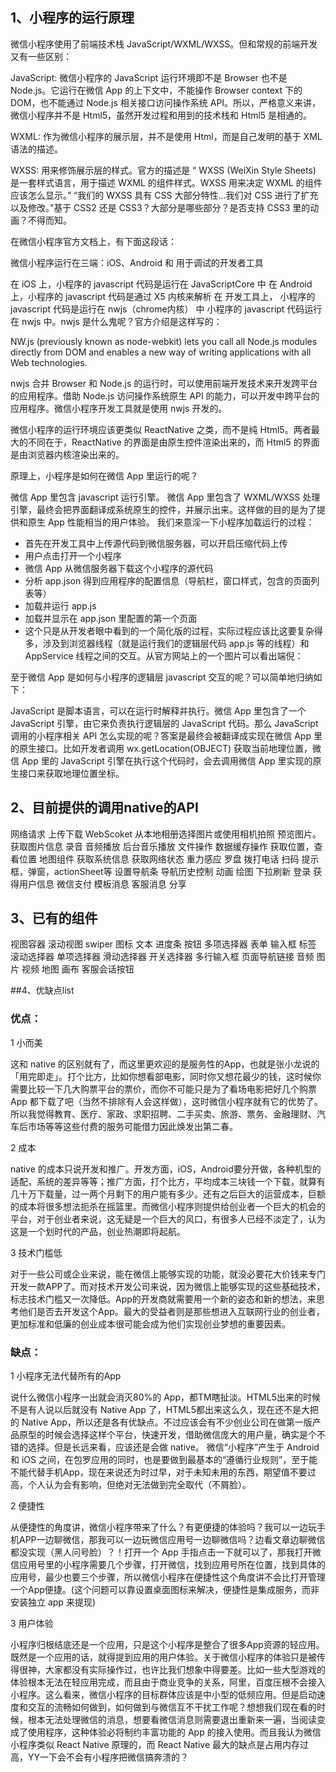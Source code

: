 ## 1、小程序的运行原理

微信小程序使用了前端技术栈 JavaScript/WXML/WXSS。但和常规的前端开发又有一些区别：

JavaScript: 微信小程序的 JavaScript 运行环境即不是 Browser 也不是 Node.js。它运行在微信 App 的上下文中，不能操作 Browser context 下的 DOM，也不能通过 Node.js 相关接口访问操作系统 API。所以，严格意义来讲，微信小程序并不是 Html5，虽然开发过程和用到的技术栈和 Html5 是相通的。

WXML: 作为微信小程序的展示层，并不是使用 Html，而是自己发明的基于 XML 语法的描述。

WXSS: 用来修饰展示层的样式。官方的描述是 “ WXSS (WeiXin Style Sheets) 是一套样式语言，用于描述 WXML 的组件样式。WXSS 用来决定 WXML 的组件应该怎么显示。” “我们的 WXSS 具有 CSS 大部分特性...我们对 CSS 进行了扩充以及修改。”基于 CSS2 还是 CSS3？大部分是哪些部分？是否支持 CSS3 里的动画？不得而知。

在微信小程序官方文档上，有下面这段话：

微信小程序运行在三端：iOS、Android 和 用于调试的开发者工具

在 iOS 上，小程序的 javascript 代码是运行在 JavaScriptCore 中
在 Android 上，小程序的 javascript 代码是通过 X5 内核来解析
在 开发工具上， 小程序的 javascript 代码是运行在 nwjs（chrome内核） 中
小程序的 javascript 代码运行在 nwjs 中。nwjs 是什么鬼呢？官方介绍是这样写的：

NW.js (previously known as node-webkit) lets you call all Node.js modules directly from DOM and enables a new way of writing applications with all Web technologies.

nwjs 合并 Browser 和 Node.js 的运行时，可以使用前端开发技术来开发跨平台的应用程序。借助 Node.js 访问操作系统原生 API 的能力，可以开发中跨平台的应用程序。微信小程序开发工具就是使用 nwjs 开发的。

微信小程序的运行环境应该更类似 ReactNative 之类，而不是纯 Html5。两者最大的不同在于，ReactNative 的界面是由原生控件渲染出来的，而 Html5 的界面是由浏览器内核渲染出来的。

原理上，小程序是如何在微信 App 里运行的呢？

微信 App 里包含 javascript 运行引擎。
微信 App 里包含了 WXML/WXSS 处理引擎，最终会把界面翻译成系统原生的控件，并展示出来。这样做的目的是为了提供和原生 App 性能相当的用户体验。
我们来意淫一下小程序加载运行的过程：

- 首先在开发工具中上传源代码到微信服务器，可以开启压缩代码上传
- 用户点击打开一个小程序
- 微信 App 从微信服务器下载这个小程序的源代码
- 分析 app.json 得到应用程序的配置信息（导航栏，窗口样式，包含的页面列表等）
- 加载并运行 app.js
- 加载并显示在 app.json 里配置的第一个页面
- 这个只是从开发者眼中看到的一个简化版的过程，实际过程应该比这要复杂得多，涉及到浏览器线程（就是运行我们的逻辑层代码 app.js 等的线程）和 AppService 线程之间的交互。从官方网站上的一个图片可以看出端倪：

至于微信 App 是如何与小程序的逻辑层 javascript 交互的呢？可以简单地归纳如下：

JavaScript 是脚本语言，可以在运行时解释并执行。微信 App 里包含了一个 JavaScript 引擎，由它来负责执行逻辑层的 JavaScript 代码。那么 JavaScript 调用的小程序相关 API 怎么实现的呢？答案是最终会被翻译成实现在微信 App 里的原生接口。比如开发者调用 wx.getLocation(OBJECT) 获取当前地理位置，微信 App 里的 JavaScript 引擎在执行这个代码时，会去调用微信 App 里实现的原生接口来获取地理位置坐标。

## 2、目前提供的调用native的API

网络请求
上传下载
WebScoket
从本地相册选择图片或使用相机拍照
预览图片。
获取图片信息
录音
音频播放
后台音乐播放
文件操作
数据缓存操作
获取位置，查看位置
地图组件
获取系统信息
获取网络状态
重力感应
罗盘
拨打电话
扫码
提示框，弹窗，actionSheet等
设置导航条
导航历史控制
动画
绘图
下拉刷新
登录
获得用户信息
微信支付
模板消息
客服消息
分享

## 3、已有的组件

视图容器
滚动视图
swiper
图标
文本
进度条
按钮
多项选择器
表单
输入框
标签
滚动选择器
单项选择器
滑动选择器
开关选择器
多行输入框
页面导航链接
音频
图片
视频
地图
画布
客服会话按钮

##4、优缺点list

### 优点：

1 小而美

这和 native 的区别就有了，而这里更欢迎的是服务性的App，也就是张小龙说的「用完即走」。打个比方，比如你想看部电影，同时你又想花最少的钱，这时候你需要比较一下几大购票平台的票价，而你不可能只是为了看场电影把好几个购票 App 都下载了吧（当然不排除有人会这样做），这时微信小程序就有它的优势了。所以我觉得教育、医疗、家政、求职招聘、二手买卖、旅游、票务、金融理财、汽车后市场等等这些付费的服务可能借力因此焕发出第二春。

2 成本

native 的成本只说开发和推广。开发方面，iOS，Android要分开做，各种机型的适配，系统的差异等等；推广方面，打个比方，平均成本三块钱一个下载，就算有几十万下载量，过一两个月剩下的用户能有多少。还有之后巨大的运营成本，巨额的成本将很多想法扼杀在摇篮里。而微信小程序则提供给创业者一个巨大的机会的平台，对于创业者来说，这无疑是一个巨大的风口，有很多人已经不淡定了，认为这是一个划时代的产品，创业热潮即将起航。

3 技术门槛低

对于一些公司或企业来说，能在微信上能够实现的功能，就没必要花大价钱来专门开发一款APP了。而对技术开发公司来说，因为微信上能够实现的这些基础技术，标志技术门槛又一次降低。App的开发商就需要用一个新的姿态和新的想法，来思考他们是否去开发这个App。最大的受益者则是那些想进入互联网行业的创业者，更加标准和低廉的创业成本很可能会成为他们实现创业梦想的重要因素。

### 缺点：

1 小程序无法代替所有的App

说什么微信小程序一出就会消灭80%的 App，都TM瞎扯淡。HTML5出来的时候不是有人说以后就没有 Native App 了，HTML5都出来这么久，现在还不是大把的 Native App，所以还是各有优缺点。不过应该会有不少创业公司在做第一版产品原型的时候会选择这样个平台，快速开发，借助微信庞大的用户量，确实是个不错的选择。但是长远来看，应该还是会做 native。
微信“小程序”产生于 Android 和 iOS 之间，在包罗应用的同时，也是要做到最基本的“遵循行业规则”，至于能不能代替手机App，现在来说还为时过早，对于未知未用的东西，期望值不要过高，个人认为会有影响，但绝对无法做到完全取代（不屑脸）。

2 便捷性

从便捷性的角度讲，微信小程序带来了什么？有更便捷的体验吗？我可以一边玩手机APP一边聊微信，那我可以一边玩微信应用号一边聊微信吗？边看文章边聊微信都没实现（黑人问号脸）？！打开一个 App 手指点击一下就可以了，那我打开微信应用号里的小程序需要几个步骤，打开微信，找到应用号所在位置，找到具体的应用号，最少也要三个步骤，所以微信小程序在便捷性这个角度讲不会比打开管理一个App便捷。(这个问题可以靠设置桌面图标来解决，便捷性是集成服务，而非安装独立 app 来提现)

3 用户体验

小程序归根结底还是一个应用，只是这个小程序是整合了很多App资源的轻应用。既然是一个应用的话，就得提到应用的用户体验。关于微信小程序的体验只是被传得很神，大家都没有实际操作过，也许比我们想象中得要差。比如一些大型游戏的体验根本无法在轻应用完成，而且由于商业竞争的关系，阿里，百度压根不会接入小程序。这么看来，微信小程序的目标群体应该是中小型的低频应用。但是启动速度和交互的流畅如何做到，如何做到与微信互不干扰工作呢？想想我们现在看的时候，根本无法处理微信的消息，想要看微信消息则需要退出重新来一遍，当阅读变成了使用程序，这种体验必将制约丰富功能的 App 的接入使用。而且我认为微信小程序类似 React Native 原理的，而 React Native 最大的缺点是占用内存过高，YY一下会不会有小程序把微信搞奔溃的？
